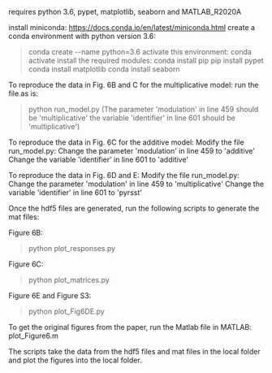 requires python 3.6, pypet, matplotlib, seaborn and MATLAB_R2020A

install miniconda: https://docs.conda.io/en/latest/miniconda.html
create a conda environment with python version 3.6:
>conda create --name <environment name> python=3.6
activate this environment:
>conda activate <environment name>
install the required modules:
>conda install pip
>pip install pypet
>conda install matplotlib
>conda install seaborn


To reproduce the data in Fig. 6B and C for the multiplicative model:
run the file as is:
>python run_model.py
(The parameter 'modulation' in line 459 should be 'multiplicative'
the variable 'identifier' in line 601 should be 'multiplicative')

To reproduce the data in Fig. 6C for the additive model:
Modify the file run_model.py:
Change the parameter 'modulation' in line 459 to 'additive'
Change the variable 'identifier' in line 601 to 'additive'

To reproduce the data in Fig. 6D and E:
Modify the file run_model.py:
Change the parameter 'modulation' in line 459 to 'multiplicative'
Change the variable 'identifier' in line 601 to 'pyrsst'

Once the hdf5 files are generated, run the following scripts to generate the mat files:

Figure 6B:
>python plot_responses.py

Figure 6C:
>python plot_matrices.py

Figure 6E and Figure S3:
>python plot_Fig6DE.py


To get the original figures from the paper, run the Matlab file in MATLAB:
plot_Figure6.m


The scripts take the data from the hdf5 files and mat files in the local folder and plot the figures into the local folder.

